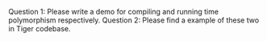 ﻿Question 1: Please write a demo for compiling and running time polymorphism respectively.
Question 2: Please find a example of these two in Tiger codebase.
